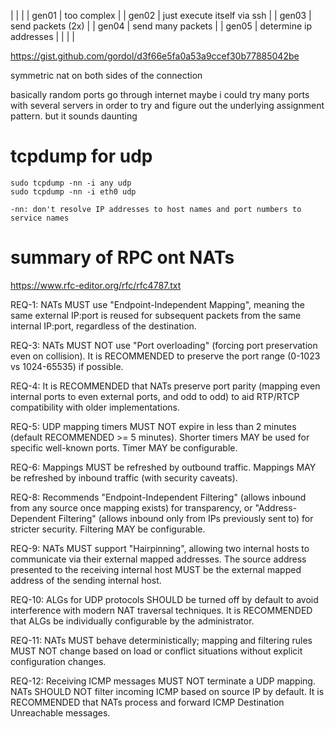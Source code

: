 |       |                             |
| gen01 | too complex                 |
| gen02 | just execute itself via ssh |
| gen03 | send packets (2x)           |
| gen04 | send many packets           |
| gen05 | determine ip addresses      |
|       |                             |

https://gist.github.com/gordol/d3f66e5fa0a53a9ccef30b77885042be


symmetric nat on both sides of the connection

basically random ports go through internet
maybe i could try many ports with several servers in order to
try and figure out the underlying assignment pattern. but it
sounds daunting

# tcpdump for udp

```
sudo tcpdump -nn -i any udp
sudo tcpdump -nn -i eth0 udp

-nn: don't resolve IP addresses to host names and port numbers to service names
```

# summary of RPC ont NATs
https://www.rfc-editor.org/rfc/rfc4787.txt

REQ-1: NATs MUST use "Endpoint-Independent Mapping", meaning the same external IP:port is reused for subsequent packets from the same internal IP:port, regardless of the destination.

REQ-3: NATs MUST NOT use "Port overloading" (forcing port preservation even on collision). It is RECOMMENDED to preserve the port range (0-1023 vs 1024-65535) if possible.

REQ-4: It is RECOMMENDED that NATs preserve port parity (mapping even internal ports to even external ports, and odd to odd) to aid RTP/RTCP compatibility with older implementations.

REQ-5: UDP mapping timers MUST NOT expire in less than 2 minutes (default RECOMMENDED >= 5 minutes). Shorter timers MAY be used for specific well-known ports. Timer MAY be configurable.

REQ-6: Mappings MUST be refreshed by outbound traffic. Mappings MAY be refreshed by inbound traffic (with security caveats).

REQ-8: Recommends "Endpoint-Independent Filtering" (allows inbound from any source once mapping exists) for transparency, or "Address-Dependent Filtering" (allows inbound only from IPs previously sent to) for stricter security. Filtering MAY be configurable.


REQ-9: NATs MUST support "Hairpinning", allowing two internal hosts to communicate via their external mapped addresses. The source address presented to the receiving internal host MUST be the external mapped address of the sending internal host.

REQ-10: ALGs for UDP protocols SHOULD be turned off by default to avoid interference with modern NAT traversal techniques. It is RECOMMENDED that ALGs be individually configurable by the administrator.

REQ-11: NATs MUST behave deterministically; mapping and filtering rules MUST NOT change based on load or conflict situations without explicit configuration changes.

REQ-12: Receiving ICMP messages MUST NOT terminate a UDP mapping. NATs SHOULD NOT filter incoming ICMP based on source IP by default. It is RECOMMENDED that NATs process and forward ICMP Destination Unreachable messages.

